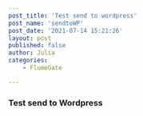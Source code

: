 ```yaml
---
post_title: 'Test send to wordpress'
post_name: 'sendtoWP'
post_date: '2021-07-14 15:21:26'
layout: post
published: false
author: Julia 
categories:
    - FlumeGate

---
```

### Test send to Wordpress

